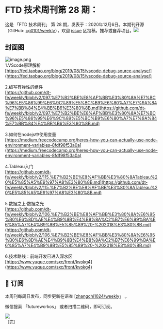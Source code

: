 # FTD 技术周刊第 28 期：
这是 「FTD 技术周刊」 第 28 期，发表于：2020年12月6日。本期刊开源（GitHub: [cg0101/weekly](https://github.com/cg0101/weekly)），欢迎 [issue](https://github.com/cg0101/weekly/issues) 区投稿，推荐或自荐项目。![](https://visitor-badge.glitch.me/badge?page_id=cg0101.weekly) <a href="https://www.linkedin.com/in/%E9%A9%B0-%E5%BC%A0-60669710a/">
        </a>
## 封面图


![image.png](https://cdn.nlark.com/yuque/0/2020/png/132503/1605587289907-a5db7a0a-1fb9-4ec1-98bf-007d91018cbb.png#height=864&id=gg5OS&margin=%5Bobject%20Object%5D&name=image.png&originHeight=864&originWidth=1080&originalType=binary&size=1256870&status=done&style=none&width=1080)<br />1.VScode原理解析<br />[https://fed.taobao.org/blog/2019/08/15/vscode-debug-source-analyse/](https://fed.taobao.org/blog/2019/08/15/vscode-debug-source-analyse/)<br />
<br />2.编写有弹性的组件<br />[https://github.com/dt-fe/weekly/blob/v2/097.%E7%B2%BE%E8%AF%BB%E3%80%8A%E7%BC%96%E5%86%99%E6%9C%89%E5%BC%B9%E6%80%A7%E7%9A%84%E7%BB%84%E4%BB%B6%E3%80%8B.md](https://github.com/dt-fe/weekly/blob/v2/097.%E7%B2%BE%E8%AF%BB%E3%80%8A%E7%BC%96%E5%86%99%E6%9C%89%E5%BC%B9%E6%80%A7%E7%9A%84%E7%BB%84%E4%BB%B6%E3%80%8B.md)<br />
<br />3.如何在nodejs中使用变量<br />[https://medium.freecodecamp.org/heres-how-you-can-actually-use-node-environment-variables-8fdf98f53a0a](https://medium.freecodecamp.org/heres-how-you-can-actually-use-node-environment-variables-8fdf98f53a0a)<br />
<br />4.Tableau入门<br />[https://github.com/dt-fe/weekly/blob/v2/115.%E7%B2%BE%E8%AF%BB%E3%80%8ATableau%20%E5%85%A5%E9%97%A8%E3%80%8B.md](https://github.com/dt-fe/weekly/blob/v2/115.%E7%B2%BE%E8%AF%BB%E3%80%8ATableau%20%E5%85%A5%E9%97%A8%E3%80%8B.md)<br />
<br />5.数据之上·数据之光<br />[https://github.com/dt-fe/weekly/blob/v2/106.%E7%B2%BE%E8%AF%BB%E3%80%8A%E6%95%B0%E6%8D%AE%E4%B9%8B%E4%B8%8A%C2%B7%E6%99%BA%E6%85%A7%E4%B9%8B%E5%85%89%20-%202018%E3%80%8B.md](https://github.com/dt-fe/weekly/blob/v2/106.%E7%B2%BE%E8%AF%BB%E3%80%8A%E6%95%B0%E6%8D%AE%E4%B9%8B%E4%B8%8A%C2%B7%E6%99%BA%E6%85%A7%E4%B9%8B%E5%85%89%20-%202018%E3%80%8B.md)<br />
<br />6.技术路线：前端开发已进入深水区<br />[https://www.yuque.com/sxc/front/kvokg4](https://www.yuque.com/sxc/front/kvokg4)



## 📅 订阅
本周刊每周日发布，同步更新在语雀 [[zhangchi1024/weekly](https://www.yuque.com/zhangchi1024/weekly)」 。


微信搜索 「futureworkos」 或者扫描二维码，即可订阅。
<div align="left"> <img src="https://cdn.nlark.com/yuque/0/2021/jpeg/132503/1640750963398-e8538e9e-6b96-46f7-abff-c93b56bdd377.jpeg?x-oss-process=image%2Fwatermark%2Ctype_d3F5LW1pY3JvaGVp%2Csize_36%2Ctext_5byg6amw%2Ccolor_FFFFFF%2Cshadow_50%2Ct_80%2Cg_se%2Cx_10%2Cy_10%2Fresize%2Cw_426%2Climit_0" ></div>
    （完）